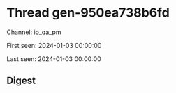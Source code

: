 # Thread gen-950ea738b6fd
Channel: io_qa_pm

First seen: 2024-01-03 00:00:00

Last seen: 2024-01-03 00:00:00

## Digest


